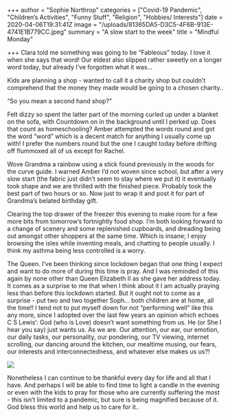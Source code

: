+++
author = "Sophie Northrop"
categories = ["Covid-19 Pandemic", "Children’s Activities", "Funny Stuff", "Religion", "Hobbies/ Interests"]
date = 2020-04-06T19:31:41Z
image = "/uploads/81365DA5-D3C5-4F6B-913E-4741E1B779CC.jpeg"
summary = "A slow start to the week"
title = "Mindful Monday"

+++
Clara told me something was going to be “Fableous” today. I love it when she says that word! Our eldest also slipped rather sweetly on a longer word today, but already I’ve forgotten what it was...

Kids are planning a shop - wanted to call it a charity shop but couldn’t comprehend that the money they made would be going to a chosen charity..

“So you mean a second hand shop?”

Felt dizzy so spent the latter part of the morning curled up under a blanket on the sofa, with Countdown on in the background until I perked up. Does that count as homeschooling? Amber attempted the words round and got the word “word” which is a decent match for anything I usually come up with! I prefer the numbers round but the one I caught today before drifting off flummoxed all of us except for Rachel.

Wove Grandma a rainbow using a stick found previously in the woods for the curve guide. I warned Amber I’d not woven since school, but after a very slow start (the fabric just didn’t seem to stay where we put it) it eventually took shape and we are thrilled with the finished piece. Probably took the best part of two hours or so. Now just to wrap it and post it for part of Grandma’s belated birthday gift.

Clearing the top drawer of the freezer this evening to make room for a few more bits from tomorrow’s fortnightly food shop. I’m both looking forward to a change of scenery and some replenished cupboards, and dreading being out amongst other shoppers at the same time. Which is insane; I enjoy browsing the isles while inventing meals, and chatting to people usually. I think my asthma being less controlled is a worry.

The Queen. I’ve been thinking since lockdown began that one thing I expect and want to do more of during this time is pray. And I was reminded of this again by none other than Queen Elizabeth II as she gave her address today. It comes as a surprise to me that when I think about it I am actually praying less than before this lockdown started. But it ought not to come as a surprise - put two and two together Soph... both children are at home, all the time!! I tend not to put myself down for not “performing well” like this any more, since I adopted over the last few years an opinion which echoes C S Lewis‘: God (who is Love) doesn’t want something from us. He (or She I hear you say) just wants us. As we are. Our attention, our ear, our emotion, our daily tasks, our personality, our pondering, our TV viewing, internet scrolling, our dancing around the kitchen, our mealtime musing, our fears, our interests and interconnectedness, and whatever else makes us us?!

![](/uploads/64685591-ED5D-42E4-8A02-FD3767C847B8.jpeg)

Nonetheless I can continue to be thankful every day for life and all that I have. And perhaps I will be able to find time to light a candle in the evening or even with the kids to pray for those who are currently suffering the most - this isn’t limited to a pandemic, but sure is being magnified because of it. God bless this world and help us to care for it..